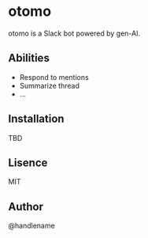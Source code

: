 # otomo

otomo is a Slack bot powered by gen-AI.

## Abilities

- Respond to mentions
- Summarize thread
- ...

## Installation

TBD

## Lisence

MIT

## Author

@handlename
